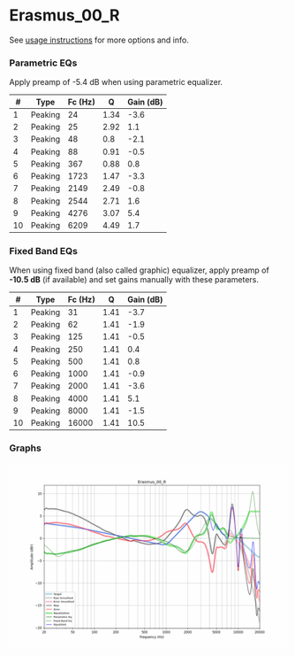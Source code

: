# Erasmus_00_R
See [usage instructions](https://github.com/jaakkopasanen/AutoEq#usage) for more options and info.

### Parametric EQs
Apply preamp of -5.4 dB when using parametric equalizer.

|   # | Type    |   Fc (Hz) |    Q |   Gain (dB) |
|-----|---------|-----------|------|-------------|
|   1 | Peaking |        24 | 1.34 |        -3.6 |
|   2 | Peaking |        25 | 2.92 |         1.1 |
|   3 | Peaking |        48 | 0.8  |        -2.1 |
|   4 | Peaking |        88 | 0.91 |        -0.5 |
|   5 | Peaking |       367 | 0.88 |         0.8 |
|   6 | Peaking |      1723 | 1.47 |        -3.3 |
|   7 | Peaking |      2149 | 2.49 |        -0.8 |
|   8 | Peaking |      2544 | 2.71 |         1.6 |
|   9 | Peaking |      4276 | 3.07 |         5.4 |
|  10 | Peaking |      6209 | 4.49 |         1.7 |

### Fixed Band EQs
When using fixed band (also called graphic) equalizer, apply preamp of **-10.5 dB** (if available) and set gains manually with these parameters.

|   # | Type    |   Fc (Hz) |    Q |   Gain (dB) |
|-----|---------|-----------|------|-------------|
|   1 | Peaking |        31 | 1.41 |        -3.7 |
|   2 | Peaking |        62 | 1.41 |        -1.9 |
|   3 | Peaking |       125 | 1.41 |        -0.5 |
|   4 | Peaking |       250 | 1.41 |         0.4 |
|   5 | Peaking |       500 | 1.41 |         0.8 |
|   6 | Peaking |      1000 | 1.41 |        -0.9 |
|   7 | Peaking |      2000 | 1.41 |        -3.6 |
|   8 | Peaking |      4000 | 1.41 |         5.1 |
|   9 | Peaking |      8000 | 1.41 |        -1.5 |
|  10 | Peaking |     16000 | 1.41 |        10.5 |

### Graphs
![](./Erasmus_00_R.png)

